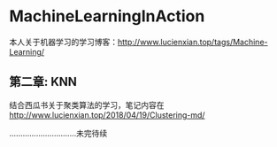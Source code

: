 # MachineLearningInAction

本人关于机器学习的学习博客：http://www.lucienxian.top/tags/Machine-Learning/

## 第二章: KNN

结合西瓜书关于聚类算法的学习，笔记内容在 http://www.lucienxian.top/2018/04/19/Clustering-md/


..............................未完待续